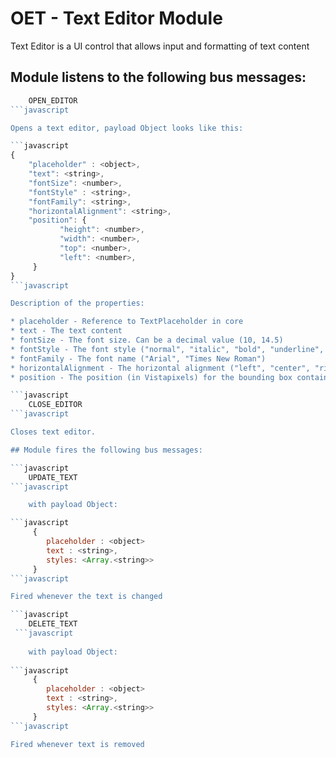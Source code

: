 # OET - Text Editor Module

Text Editor is a UI control that allows input and formatting of text content

## Module listens to the following bus messages:

```javascript
    OPEN_EDITOR
```javascript

Opens a text editor, payload Object looks like this:

```javascript
{
    "placeholder" : <object>,
    "text": <string>,
    "fontSize": <number>,
    "fontStyle" : <string>,
    "fontFamily": <string>,
    "horizontalAlignment": <string>,
    "position": {
           "height": <number>,
           "width": <number>,
           "top": <number>,
           "left": <number>,
     }
}
```javascript

Description of the properties:

* placeholder - Reference to TextPlaceholder in core
* text - The text content
* fontSize - The font size. Can be a decimal value (10, 14.5)
* fontStyle - The font style ("normal", "italic", "bold", "underline", "strikethrough")
* fontFamily - The font name ("Arial", "Times New Roman")
* horizontalAlignment - The horizontal alignment ("left", "center", "right")
* position - The position (in Vistapixels) for the bounding box containing the text

```javascript
    CLOSE_EDITOR
```javascript

Closes text editor.

## Module fires the following bus messages:

```javascript
    UPDATE_TEXT 
```javascript

    with payload Object:

```javascript
     {
        placeholder : <object>
        text : <string>,
        styles: <Array.<string>>
     }
```javascript

Fired whenever the text is changed

```javascript
    DELETE_TEXT 
 ```javascript
 
    with payload Object:
    
```javascript
     {
        placeholder : <object>
        text : <string>,
        styles: <Array.<string>>
     }
```javascript

Fired whenever text is removed
